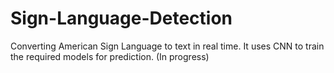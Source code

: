 # Sign-Language-Detection
Converting American Sign Language to text in real time. It uses CNN to train the required models for prediction. (In progress)
